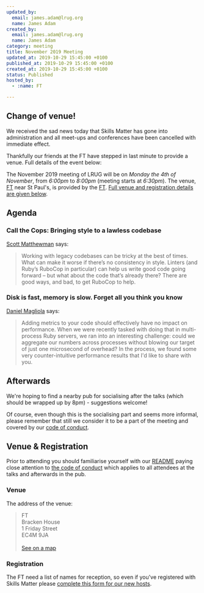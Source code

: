 ```yaml
---
updated_by:
  email: james.adam@lrug.org
  name: James Adam
created_by:
  email: james.adam@lrug.org
  name: James Adam
category: meeting
title: November 2019 Meeting
updated_at: 2019-10-29 15:45:00 +0100
published_at: 2019-10-29 15:45:00 +0100
created_at: 2019-10-29 15:45:00 +0100
status: Published
hosted_by:
  - :name: FT

---
```


## Change of venue!

We received the sad news today that Skills Matter has gone into administration and all meet-ups and conferences have been cancelled with immediate effect.

Thankfully our friends at the FT have stepped in last minute to provide a venue. Full details of the event below:

The November 2019 meeting of LRUG will be on *Monday the 4th of November*,
from _6:00pm_ to _8:00pm_ (meeting starts at _6:30pm_).  The venue, [FT][ft-venue] near St Paul's, is
provided by the [FT](https://subs.ft.com/spa3_bc1).  [Full venue and
registration details are given below](#nov19registration).

## Agenda

### Call the Cops: Bringing style to a lawless codebase

[Scott Matthewman](https://twitter.com/scottm) says:

> Working with legacy codebases can be tricky at the best of times. What can
> make it worse if there’s no consistency in style. Linters (and Ruby’s RuboCop
> in particular) can help us write good code going forward – but what about the
> code that’s already there? There are good ways, and bad, to get RuboCop to
> help.

### Disk is fast, memory is slow. Forget all you think you know

[Daniel Magliola](https://twitter.com/dmagliola) says:

> Adding metrics to your code should effectively have no impact on performance.
> When we were recently tasked with doing that in multi-process Ruby servers, we
> ran into an interesting challenge: could we aggregate our numbers across
> processes without blowing our target of just one microsecond of overhead? In
> the process, we found some very counter-intuitive performance results that I'd
> like to share with you.

## Afterwards
We're hoping to find a nearby pub for socialising after the talks (which should be wrapped up by 8pm) - suggestions welcome!

Of course, even though this is the socialising part and seems more
informal, please remember that still we consider it to be a part of the
meeting and covered by our [code of conduct](http://readme.lrug.org/#code-of-conduct).


Venue & Registration <a name="nov19registration">&nbsp;</a>
-----------------------------------------------------------

Prior to attending you should familiarise yourself with our
[README](http://readme.lrug.org/) paying close attention to [the code of
conduct](http://readme.lrug.org/#code-of-conduct) which applies to
all attendees at the talks and afterwards in the pub.

### Venue

The address of the venue:

> FT<br/>Bracken House<br/>1 Friday Street<br/>EC4M 9JA<br/><br/>[See on a map](https://goo.gl/maps/j2S4QxizSZQB33BN8)

### Registration

The FT need a list of names for reception, so even if you've registered with Skills Matter please [complete this form for our new hosts][ft-event].

[ft-venue]: https://goo.gl/maps/j2S4QxizSZQB33BN8
[ft-event]:  https://docs.google.com/forms/d/e/1FAIpQLSebOgq4yoPzw90Xcni4KVgAlppmjUP2xpVTrwQrSDSY_Iy4-g/viewform
